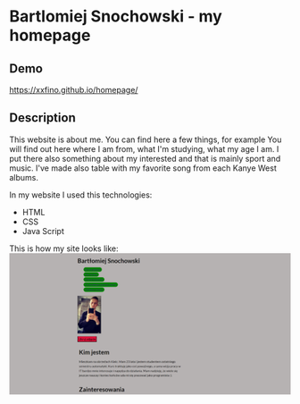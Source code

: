 # Bartlomiej Snochowski - my homepage

## Demo 

https://xxfino.github.io/homepage/

## Description

This website is about me. You can find here a few things, for example You will find out here where I am from, what I'm studying,  what my age I am. 
I put there also something about my interested and that is mainly sport and music. I've made also table with my favorite song from each Kanye West albums.

In my website I used this technologies:
- HTML
- CSS
- Java Script

This is how my site looks like: 
![Sample](images/pagePhoto.png)
